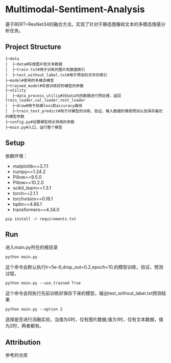 ﻿# Multimodal-Sentiment-Analysis

基于BERT+ResNet34的融合方法，实现了针对于静态图像和文本的多模态情感分析任务。

## Project Structure

```
├─data
│  ├─data#存放图片和文本数据
│  ├─train.txt#用于训练的图片和数据索引
│  ├─test_without_label.txt#用于预测的文件的索引
├─model#使用的多模态模型
├─trained_model#存放训练好的模型的参数
├─utility
│  ├─data_process_utiliy#对data内的数据进行预处理，返回train_loader,val_loader,test_loader
│  ├─draw#用于绘画loss和accuracy曲线
│  ├─train_test_predict#用于对模型的训练、验证，输入数据的情感预测以及保存最优的模型参数
├─config.py#设置模型相关网络的参数
├─main.py#入口，运行整个模型
```



## Setup

依赖环境：

- matplotlib==3.7.1
- numpy==1.24.2
- Pillow==9.5.0
- Pillow==10.2.0
- scikit_learn==1.3.1
- torch==2.1.1
- torchvision==0.16.1
- tqdm==4.66.1
- transformers==4.34.0

```
pip install -r requirements.txt
```



## Run

进入main.py所在的根目录

```
python main.py 
```

这个命令会默认执行lr=5e-6,drop_out=0.2,epoch=10,的模型训练，验证，预测过程，



```
python main.py --use_trained True
```

这个命令会将执行先前训练好保存下来的模型，输出test_without_label.txt预测结果



```
python main.py --option 2
```

选择是否进行消融实验，当值为0时，仅有图片数据;值为1时，仅有文本数据，值为2时，两者都有。



## Attribution

参考的仓库

[NHFNET]: https://github.com/ECNU-Cross-Innovation-Lab/NHFNet

